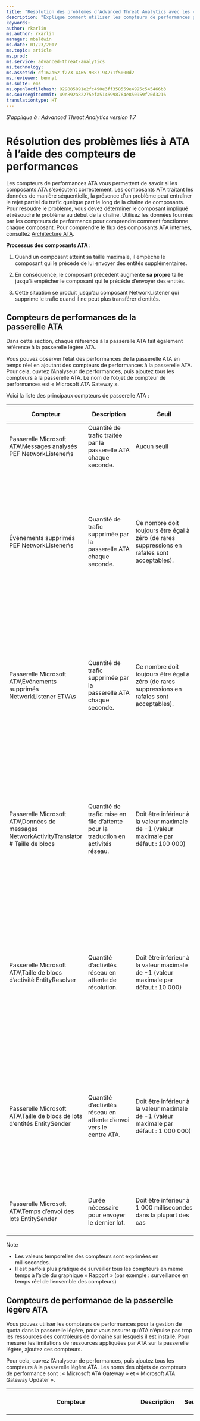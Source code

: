```yaml
---
title: "Résolution des problèmes d’Advanced Threat Analytics avec les compteurs de performances | Microsoft Docs"
description: "Explique comment utiliser les compteurs de performances pour résoudre les problèmes liés à ATA"
keywords: 
author: rkarlin
ms.author: rkarlin
manager: mbaldwin
ms.date: 01/23/2017
ms.topic: article
ms.prod: 
ms.service: advanced-threat-analytics
ms.technology: 
ms.assetid: df162a62-f273-4465-9887-94271f5000d2
ms.reviewer: bennyl
ms.suite: ems
ms.openlocfilehash: 929885891e2fc490e3ff358559e4995c545466b3
ms.sourcegitcommit: 49e892a82275efa5146998764e850959f20d3216
translationtype: HT
---
```

*S’applique à : Advanced Threat Analytics version 1.7*



# <a name="troubleshooting-ata-using-the-performance-counters"></a>Résolution des problèmes liés à ATA à l’aide des compteurs de performances
Les compteurs de performances ATA vous permettent de savoir si les composants ATA s’exécutent correctement. Les composants ATA traitant les données de manière séquentielle, la présence d’un problème peut entraîner le rejet partiel du trafic quelque part le long de la chaîne de composants. Pour résoudre le problème, vous devez déterminer le composant impliqué et résoudre le problème au début de la chaîne. Utilisez les données fournies par les compteurs de performance pour comprendre comment fonctionne chaque composant.
Pour comprendre le flux des composants ATA internes, consultez [Architecture ATA](/advanced-threat-analytics/plan-design/ata-architecture).

**Processus des composants ATA** :

1.  Quand un composant atteint sa taille maximale, il empêche le composant qui le précède de lui envoyer des entités supplémentaires.

2.  En conséquence, le composant précédent augmente **sa propre** taille jusqu’à empêcher le composant qui le précède d’envoyer des entités.

3.  Cette situation se produit jusqu’au composant NetworkListener qui supprime le trafic quand il ne peut plus transférer d’entités.


## <a name="ata-gateway-performance-counters"></a>Compteurs de performances de la passerelle ATA

Dans cette section, chaque référence à la passerelle ATA fait également référence à la passerelle légère ATA.

Vous pouvez observer l’état des performances de la passerelle ATA en temps réel en ajoutant des compteurs de performances à la passerelle ATA.
Pour cela, ouvrez l’Analyseur de performances, puis ajoutez tous les compteurs à la passerelle ATA. Le nom de l’objet de compteur de performances est « Microsoft ATA Gateway ».

Voici la liste des principaux compteurs de passerelle ATA :

|Compteur|Description|Seuil|Résolution des problèmes|
|-----------|---------------|-------------|-------------------|
|Passerelle Microsoft ATA\Messages analysés PEF NetworkListener\s|Quantité de trafic traitée par la passerelle ATA chaque seconde.|Aucun seuil|Aide à comprendre la quantité de trafic qui est analysée par la passerelle ATA.|
|Événements supprimés PEF NetworkListener\s|Quantité de trafic supprimée par la passerelle ATA chaque seconde.|Ce nombre doit toujours être égal à zéro (de rares suppressions en rafales sont acceptables).|Vérifiez si un composant a atteint sa taille maximale et bloque les composants qui le précèdent jusqu’à NetworkListener. Reportez-vous à **Processus des composants ATA** ci-dessus.<br /><br />Vérifiez qu’il n’existe aucun problème avec le processeur ou la mémoire.|
|Passerelle Microsoft ATA\Événements supprimés NetworkListener ETW\s|Quantité de trafic supprimée par la passerelle ATA chaque seconde.|Ce nombre doit toujours être égal à zéro (de rares suppressions en rafales sont acceptables).|Vérifiez si un composant a atteint sa taille maximale et bloque les composants qui le précèdent jusqu’à NetworkListener. Reportez-vous à **Processus des composants ATA** ci-dessus.<br /><br />Vérifiez qu’il n’existe aucun problème avec le processeur ou la mémoire.|
|Passerelle Microsoft ATA\Données de messages NetworkActivityTranslator # Taille de blocs|Quantité de trafic mise en file d’attente pour la traduction en activités réseau.|Doit être inférieur à la valeur maximale de -1 (valeur maximale par défaut : 100 000)|Vérifiez si un composant a atteint sa taille maximale et bloque les composants qui le précèdent jusqu’à NetworkListener. Reportez-vous à **Processus des composants ATA** ci-dessus.<br /><br />Vérifiez qu’il n’existe aucun problème avec le processeur ou la mémoire.|
|Passerelle Microsoft ATA\Taille de blocs d’activité EntityResolver|Quantité d’activités réseau en attente de résolution.|Doit être inférieur à la valeur maximale de -1 (valeur maximale par défaut : 10 000)|Vérifiez si un composant a atteint sa taille maximale et bloque les composants qui le précèdent jusqu’à NetworkListener. Reportez-vous à **Processus des composants ATA** ci-dessus.<br /><br />Vérifiez qu’il n’existe aucun problème avec le processeur ou la mémoire.|
|Passerelle Microsoft ATA\Taille de blocs de lots d’entités EntitySender|Quantité d’activités réseau en attente d’envoi vers le centre ATA.|Doit être inférieur à la valeur maximale de -1 (valeur maximale par défaut : 1 000 000)|Vérifiez si un composant a atteint sa taille maximale et bloque les composants qui le précèdent jusqu’à NetworkListener. Reportez-vous à **Processus des composants ATA** ci-dessus.<br /><br />Vérifiez qu’il n’existe aucun problème avec le processeur ou la mémoire.|
|Passerelle Microsoft ATA\Temps d’envoi des lots EntitySender|Durée nécessaire pour envoyer le dernier lot.|Doit être inférieur à 1 000 millisecondes dans la plupart des cas|Vérifiez la présence de problèmes réseau entre la passerelle ATA et le centre ATA.|

> [!NOTE]
> -   Les valeurs temporelles des compteurs sont exprimées en millisecondes.
> -   Il est parfois plus pratique de surveiller tous les compteurs en même temps à l’aide du graphique « Rapport » (par exemple : surveillance en temps réel de l’ensemble des compteurs)

## <a name="ata-lightweight-gateway-performance-counters"></a>Compteurs de performance de la passerelle légère ATA
Vous pouvez utiliser les compteurs de performances pour la gestion de quota dans la passerelle légère, pour vous assurer qu’ATA n’épuise pas trop les ressources des contrôleurs de domaine sur lesquels il est installé.
Pour mesurer les limitations de ressources appliquées par ATA sur la passerelle légère, ajoutez ces compteurs.

Pour cela, ouvrez l’Analyseur de performances, puis ajoutez tous les compteurs à la passerelle légère ATA. Les noms des objets de compteurs de performance sont : « Microsoft ATA Gateway » et « Microsoft ATA Gateway Updater ».


|Compteur|Description|Seuil|Résolution des problèmes|
|-----------|---------------|-------------|-------------------|
|Microsoft ATA Gateway Updater\GatewayUpdaterResourceManager CPU Time Max %|Quantité maximale de temps processeur (en pourcentage) que le processus de passerelle légère peut consommer. |Aucun seuil. | Il s’agit de la limitation qui empêche que toutes les ressources du contrôleur de domaine soient utilisées par la passerelle légère ATA. Si vous voyez que le processus atteint souvent la limite maximale sur une période donnée (le processus atteint la limite, puis commence à ignorer le trafic), cela signifie que vous devez ajouter des ressources au serveur qui exécute le contrôleur de domaine.|
|Microsoft ATA Gateway Updater\GatewayUpdaterResourceManager Commit Memory Max Size|Quantité maximale de mémoire allouée (en octets) que le processus de passerelle légère peut consommer.|Aucun seuil. | Il s’agit de la limitation qui empêche que toutes les ressources du contrôleur de domaine soient utilisées par la passerelle légère ATA. Si vous voyez que le processus atteint souvent la limite maximale sur une période donnée (le processus atteint la limite, puis commence à ignorer le trafic), cela signifie que vous devez ajouter des ressources au serveur qui exécute le contrôleur de domaine.| 
|Microsoft ATA Gateway Updater\GatewayUpdaterResourceManager Working Set Limit Size|Quantité maximale de mémoire physique (en octets) que le processus de passerelle légère peut consommer.|Aucun seuil. | Il s’agit de la limitation qui empêche que toutes les ressources du contrôleur de domaine soient utilisées par la passerelle légère ATA. Si vous voyez que le processus atteint souvent la limite maximale sur une période donnée (le processus atteint la limite, puis commence à ignorer le trafic), cela signifie que vous devez ajouter des ressources au serveur qui exécute le contrôleur de domaine.|



Pour connaître la consommation réelle, consultez les compteurs suivants :



|Compteur|Description|Seuil|Résolution des problèmes|
|-----------|---------------|-------------|-------------------|
|Process(Microsoft.Tri.Gateway)\%Processor Time|Temps processeur (en pourcentage) réellement consommé par le processus de passerelle légère. |Aucun seuil. | Comparez les résultats de ce compteur à la limite indiquée dans GatewayUpdaterResourceManager CPU Time Max %. Si vous voyez que le processus atteint souvent la limite maximale sur une période donnée (le processus atteint la limite, puis commence à ignorer le trafic), cela signifie que vous devez allouer davantage de ressources à la passerelle légère.|
|Process(Microsoft.Tri.Gateway)\Private Bytes|Quantité de mémoire allouée (en octets) réellement consommée par le processus de passerelle légère.|Aucun seuil. | Comparez les résultats de ce compteur à la limite indiquée dans GatewayUpdaterResourceManager Commit Memory Max Size. Si vous voyez que le processus atteint souvent la limite maximale sur une période donnée (le processus atteint la limite, puis commence à ignorer le trafic), cela signifie que vous devez allouer davantage de ressources à la passerelle légère.| 
|Process(Microsoft.Tri.Gateway)\Working Set|Quantité de mémoire physique (en octets) réellement consommée par le processus de passerelle légère.|Aucun seuil. |Comparez les résultats de ce compteur à la limite indiquée dans GatewayUpdaterResourceManager Working Set Limit Size. Si vous voyez que le processus atteint souvent la limite maximale sur une période donnée (le processus atteint la limite, puis commence à ignorer le trafic), cela signifie que vous devez allouer davantage de ressources à la passerelle légère.|

## <a name="ata-center-performance-counters"></a>Compteurs de performances du centre ATA
Vous pouvez observer l’état des performances du centre ATA en temps réel en ajoutant des compteurs de performances au centre ATA.

Pour cela, ouvrez l’Analyseur de performances, puis ajoutez tous les compteurs au centre ATA. Le nom de l’objet de compteur de performances est « Microsoft ATA Center ».

Voici la liste des principaux compteurs du centre ATA :

|Compteur|Description|Seuil|Résolution des problèmes|
|-----------|---------------|-------------|-------------------|
|Microsoft ATA Center\EntityReceiver Entity Batch Block Size|Nombre de lots d’entités mis en file d’attente par le centre ATA.|Doit être inférieur à la valeur maximale de -1 (valeur maximale par défaut : 10 000)|Vérifiez si un composant a atteint sa taille maximale et bloque les composants qui le précèdent jusqu’à NetworkListener.  Reportez-vous à **Processus des composants ATA** ci-dessus.<br /><br />Vérifiez qu’il n’existe aucun problème avec le processeur ou la mémoire.|
|Microsoft ATA Center\NetworkActivityProcessor Network Activity Block Size|Nombre d’activités réseau en attente de traitement.|Doit être inférieur à la valeur maximale de -1 (valeur maximale par défaut : 50 000)|Vérifiez si un composant a atteint sa taille maximale et bloque les composants qui le précèdent jusqu’à NetworkListener. Reportez-vous à **Processus des composants ATA** ci-dessus.<br /><br />Vérifiez qu’il n’existe aucun problème avec le processeur ou la mémoire.|
|Microsoft ATA Center\EntityProfiler Network Activity Block Size|Nombre d’activités réseau en attente de profilage.|Doit être inférieur à la valeur maximale de -1 (valeur maximale par défaut : 10 000)|Vérifiez si un composant a atteint sa taille maximale et bloque les composants qui le précèdent jusqu’à NetworkListener. Reportez-vous à **Processus des composants ATA** ci-dessus.<br /><br />Vérifiez qu’il n’existe aucun problème avec le processeur ou la mémoire.|
|Centre Microsoft ATA\Base de données &#42 ; Taille de bloc|Nombre d’activités réseau d’un type spécifique en attente d’écriture dans la base de données.|Doit être inférieur à la valeur maximale de -1 (valeur maximale par défaut : 50 000)|Vérifiez si un composant a atteint sa taille maximale et bloque les composants qui le précèdent jusqu’à NetworkListener. Reportez-vous à **Processus des composants ATA** ci-dessus.<br /><br />Vérifiez qu’il n’existe aucun problème avec le processeur ou la mémoire.|


> [!NOTE]
> -   Les valeurs temporelles des compteurs sont exprimées en millisecondes.
> -   Il est parfois plus pratique de surveiller tous les compteurs en même temps à l’aide du graphique « Rapport » (par exemple : surveillance en temps réel de l’ensemble des compteurs)

## <a name="operating-system-counters"></a>Compteurs de système d’exploitation
Voici la liste des principaux compteurs de système d’exploitation :

|Compteur|Description|Seuil|Résolution des problèmes|
|-----------|---------------|-------------|-------------------|
|Processeur(_Total)\% de temps processeur|Durée (en pourcentage) que le processeur met pour exécuter des threads actifs.|Inférieur à 80 % en moyenne|Vérifiez si l’un des processus prend beaucoup plus de temps processeur qu’il ne devrait.<br /><br />Ajoutez des processeurs.<br /><br />Réduisez la quantité de trafic sur chaque serveur.<br /><br />Le compteur « Processeur(_Total)\% de temps processeur » peut être moins précis sur les serveurs virtuels. Dans ce cas, le moyen le plus précis de mesurer le manque de puissance du processeur est d’utiliser le compteur « System\Longueur de la file du processeur ».|
|Système\Commutateurs de contexte\s|Taux combiné auquel tous les processeurs commutent d’un thread à l’autre.|Inférieur à 5 000 cœurs&#42; (cœurs physiques)|Vérifiez si l’un des processus prend beaucoup plus de temps processeur qu’il ne devrait.<br /><br />Ajoutez des processeurs.<br /><br />Réduisez la quantité de trafic sur chaque serveur.<br /><br />Le compteur « Processeur(_Total)\% de temps processeur » peut être moins précis sur les serveurs virtuels. Dans ce cas, le moyen le plus précis de mesurer le manque de puissance du processeur est d’utiliser le compteur « System\Longueur de la file du processeur ».|
|Système\Longueur de la file du processeur|Nombre de threads prêts à être exécutés et en attente de planification.|Inférieur à 5 cœurs&#42; (cœurs physiques)|Vérifiez si l’un des processus prend beaucoup plus de temps processeur qu’il ne devrait.<br /><br />Ajoutez des processeurs.<br /><br />Réduisez la quantité de trafic sur chaque serveur.<br /><br />Le compteur « Processeur(_Total)\% de temps processeur » peut être moins précis sur les serveurs virtuels. Dans ce cas, le moyen le plus précis de mesurer le manque de puissance du processeur est d’utiliser le compteur « System\Longueur de la file du processeur ».|
|Mémoire\Mo disponibles|Quantité de mémoire physique (RAM) disponible pour l’allocation.|Doit être supérieur à 512|Vérifiez si l’un des processus prend beaucoup plus de mémoire physique qu’il ne devrait.<br /><br />Augmentez la quantité de mémoire physique.<br /><br />Réduisez la quantité de trafic sur chaque serveur.|
|LogicalDisk(&#42;)\Moy. Disque s\Lecture|Latence moyenne de lecture des données à partir du disque (vous devez choisir le lecteur de base de données comme instance).|Doit être inférieur à 10 millisecondes|Vérifiez si l’un des processus utilise le lecteur de la base de données plus qu’il ne devrait.<br /><br />Consultez l’équipe ou le fournisseur chargé du stockage pour savoir si ce lecteur peut fournir la charge de travail actuelle avec une latence inférieure à 10 ms. La charge de travail actuelle peut être déterminée à l’aide des compteurs d’utilisation du disque.|
|LogicalDisk(&#42;)\Moy. Disque s\Écriture|Latence moyenne d’écriture des données sur le disque (vous devez choisir le lecteur de base de données comme instance).|Doit être inférieur à 10 millisecondes|Vérifiez si l’un des processus utilise le lecteur de la base de données plus qu’il ne devrait.<br /><br />Consultez l’équipe ou le fournisseur en charge du stockage pour savoir si ce lecteur peut fournir la charge de travail actuelle avec une latence inférieure à 10 ms. La charge de travail actuelle peut être déterminée à l’aide des compteurs d’utilisation du disque.|
|\LogicalDisk(&#42;)\Lectures disque\s|Taux d’opérations de lecture sur le disque.|Aucun seuil|Les compteurs d’utilisation du disque peuvent apporter des informations utiles à la résolution des problèmes de latence de stockage.|
|\LogicalDisk(&#42;)\Octets de lecture disque\s|Nombre d’octets lus par seconde sur le disque.|Aucun seuil|Les compteurs d’utilisation du disque peuvent apporter des informations utiles à la résolution des problèmes de latence de stockage.|
|\LogicalDisk&#42;\Écritures disque\s|Taux d’opérations d’écriture sur le disque.|Aucun seuil|Compteurs d’utilisation du disque (peuvent apporter des informations utiles à la résolution des problèmes de latence de stockage).|
|\LogicalDisk(&#42;)\Octets d’écriture disque\s|Nombre d’octets écrits par seconde sur le disque.|Aucun seuil|Les compteurs d’utilisation du disque peuvent apporter des informations utiles à la résolution des problèmes de latence de stockage.|

## <a name="see-also"></a>Voir aussi
- [Prérequis au déploiement d’ATA](/advanced-threat-analytics/plan-design/ata-prerequisites)
- [Planification de la capacité d’ATA](/advanced-threat-analytics/plan-design/ata-capacity-planning)
- [Configurer la collecte d’événements](/advanced-threat-analytics/deploy-use/configure-event-collection)
- [Configuration du transfert d’événements Windows](/advanced-threat-analytics/deploy-use/configure-event-collection#configuring-windows-event-forwarding)
- [Consultez le forum ATA !](https://social.technet.microsoft.com/Forums/security/home?forum=mata)
